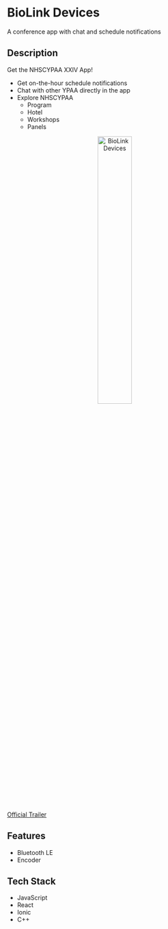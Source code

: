 # BioLink Devices

A conference app with chat and schedule notifications

## Description
Get the NHSCYPAA XXIV App!

- Get on-the-hour schedule notifications
- Chat with other YPAA directly in the app
- Explore NHSCYPAA
  - Program
  - Hotel
  - Workshops
  - Panels

<p align="center">
<img src="https://github.com/mkostandin/mkostandin/blob/main/biolink_gif_400.gif" style="display:block;margin:auto;" alt="BioLink Devices" width="40%"/>
</p>

<a href="https://youtu.be/LU51sZBN2rM" target="_blank">Official Trailer</a>
## Features

- Bluetooth LE
- Encoder

## Tech Stack

- JavaScript
- React
- Ionic
- C++

